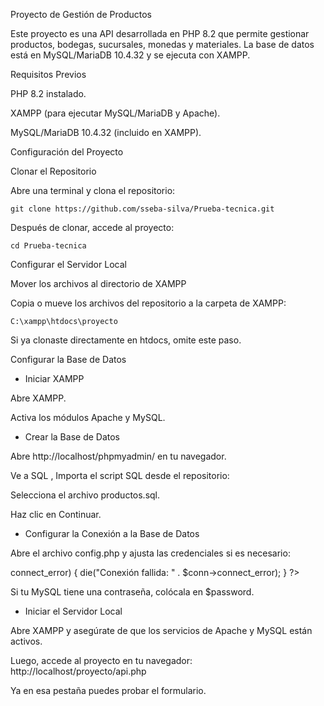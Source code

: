 Proyecto de Gestión de Productos

Este proyecto es una API desarrollada en PHP 8.2 que permite gestionar productos, bodegas, sucursales, monedas y materiales. La base de datos está en MySQL/MariaDB 10.4.32 y se ejecuta con XAMPP.

 Requisitos Previos

PHP 8.2 instalado.

XAMPP (para ejecutar MySQL/MariaDB y Apache).

MySQL/MariaDB 10.4.32 (incluido en XAMPP).

Configuración del Proyecto

Clonar el Repositorio

Abre una terminal y clona el repositorio:

    git clone https://github.com/sseba-silva/Prueba-tecnica.git

Después de clonar, accede al proyecto:

    cd Prueba-tecnica

Configurar el Servidor Local

Mover los archivos al directorio de XAMPP

Copia o mueve los archivos del repositorio a la carpeta de XAMPP:

    C:\xampp\htdocs\proyecto

Si ya clonaste directamente en htdocs, omite este paso.

Configurar la Base de Datos

* Iniciar XAMPP

Abre XAMPP.

Activa los módulos Apache y MySQL.

* Crear la Base de Datos

Abre http://localhost/phpmyadmin/ en tu navegador.

Ve a SQL , Importa el script SQL desde el repositorio:


Selecciona el archivo productos.sql.

Haz clic en Continuar.

* Configurar la Conexión a la Base de Datos

Abre el archivo config.php y ajusta las credenciales si es necesario:

<?php
$servername = "localhost";
$username = "root";
$password = ""; // Deja vacío si usas XAMPP por defecto
$dbname = "productos_db";

$conn = new mysqli($servername, $username, $password, $dbname);
if ($conn->connect_error) {
    die("Conexión fallida: " . $conn->connect_error);
}
?>

Si tu MySQL tiene una contraseña, colócala en $password.

* Iniciar el Servidor Local

Abre XAMPP y asegúrate de que los servicios de Apache y MySQL están activos.

Luego, accede al proyecto en tu navegador:
http://localhost/proyecto/api.php

Ya en esa pestaña puedes probar el formulario.
